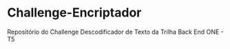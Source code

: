 # Challenge-Encriptador

Repositório do Challenge Descodificador de Texto da Trilha Back End ONE - T5

